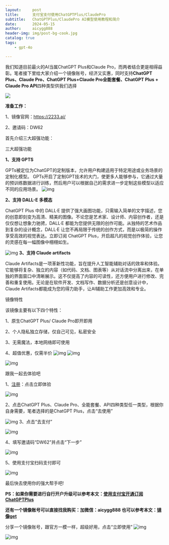 ```yaml
---
layout:     post
title:      支付宝支付使用ChatGPTPlus/ClaudePro
subtitle:   ChatGPTPlus/ClaudePro AI模型使用教程和简介
date:       2024-05-15
author:     aicygg888
header-img: img/post-bg-cook.jpg
catalog: true
tags:
    - gpt-4o

---
```


我们知道目前最火的AI当属ChatGPT Plus和Claude Pro，而两者结合更是相得益彰。笔者接下里给大家介绍一个镜像账号，经济又实惠，同时支持**ChatGPT Plus、Claude Pro、ChatGPT Plus+Claude Pro全能套餐、ChatGPT Plus + Claude Pro API**四种类型供我们选择

![](https://files.mdnice.com/user/57729/7f1b06a1-85c7-45b7-a128-c32e82f103c2.png)

**准备工作：**

1、镜像官网：https://2233.ai/

2、邀请码：DW62

首先介绍三大超强功能：

三大超强功能

**1、支持 GPTS**

GPTs被定位为ChatGPT的定制版本，允许用户构建适用于特定用途或业务场景的定制化模型。 GPTs开启了定制GPT技术的大门，使更多人能够参与，它通过大量的预训练数据进行训练，然后用户可以根据自己的需求进一步定制这些模型以适应不同的应用场景。 ![img](https://files.mdnice.com/user/57729/c4580e4f-ae8a-40c8-bbad-67e156b21a77.png)

**2、支持 DALL-E 多模态**

ChatGPT Plus 中的 DALL·E 提供了强大画图功能，只需输入简单的文字描述，您的创意即刻变为高清、精美的图像。不论您是艺术家、设计师、内容创作者，还是仅仅想让想象力驰骋，DALL·E 都能为您提供无限的创作可能。从独特的艺术作品到复杂的设计概念，DALL·E 让您不再局限于传统的创作方式，而是以极简的操作享受高效的视觉表达。立即订阅 ChatGPT Plus，开启超凡的视觉创作体验，让您的灵感在每一幅图像中栩栩如生。

![img](https://files.mdnice.com/user/57729/3f748585-bfbb-44c6-b49d-5c2d94db325d.png) **3、支持 Claude artifacts**

Claude Artifacts是一项革新性功能，旨在提升人工智能辅助对话的效率和体验。它能够将复杂、独立的内容（如代码、文档、图表等）从对话流中分离出来，在单独的界面窗口中清晰展示。这不仅提高了内容的可读性，还方便用户进行修改、完善和重复使用。无论是在软件开发、文档写作、数据分析还是创意设计中，Claude Artifacts都能成为您的得力助手，让AI辅助工作更加高效和专业。

镜像特性

该镜像主要有以下四个特性：

1、原生ChatGPT Plus/ Claude Pro即开即用

2、个人隐私独立存储，仅自己可见，私密安全

3、无需魔法，本地网络即可使用

4、超值优惠，仅需半价 ![img](https://files.mdnice.com/user/57729/b5f3aa22-a569-4658-b46c-da77466e0ba8.png) ![img](https://files.mdnice.com/user/57729/3dd16e1b-6af6-48ab-a26b-91dfd7022d0c.png)

![img](https://files.mdnice.com/user/57729/b4c4c798-5135-4f40-bc4d-5ec53f0a5ccc.png)

跟我一起去体验吧

1、[注册](https://2233.ai/)：点击立即体验

![img](https://files.mdnice.com/user/57729/3beeabf2-5d15-4d75-8683-8737dbec9ba9.png)

2、点击ChatGPT Plus、Claude Pro、全能套餐、API四种类型任一类型，根据你自身需要，笔者选择的是ChatGPT Plus，点击“去使用”

![img](https://files.mdnice.com/user/57729/506c692e-6339-4bd7-96fe-185851c44465.png) 3、点击“去支付”

![img](https://files.mdnice.com/user/57729/bbc48bd3-de7f-435a-86fc-13695201c837.png)

4、填写邀请码“DW62”并点击“下一步”

![img](https://files.mdnice.com/user/57729/6a30ee05-ebec-4d28-8fe2-62ea987d32c2.png)

5、使用支付宝扫码支付即可

![img](https://files.mdnice.com/user/57729/cb8eb7c5-8c31-46e8-bd29-b6a980fe6979.png)

最后快去使用你的强大帮手吧!

**PS：如果你需要进行自行开户升级可以参考本文：[使用支付宝开通订阅ChatGPTPlus](https://littlemagic8.github.io/2024/09/04/update-ChatGPT-Plus/)**

**还有一个镜像账号可以直接找我购买：加微信：aicygg888 也可以参考本文：[镜像get](https://littlemagic8.github.io/2024/09/13/GPT-o1-get/)**

分享一个镜像账号，跟官方一模一样，超级好用，点击“立即使用” ![img](https://files.mdnice.com/user/57729/24067718-8c1a-4172-bd5a-3bd5676b5772.png)

![img](https://files.mdnice.com/user/57729/91c593bf-fb8e-4aae-93cd-00218343fdc8.png)



